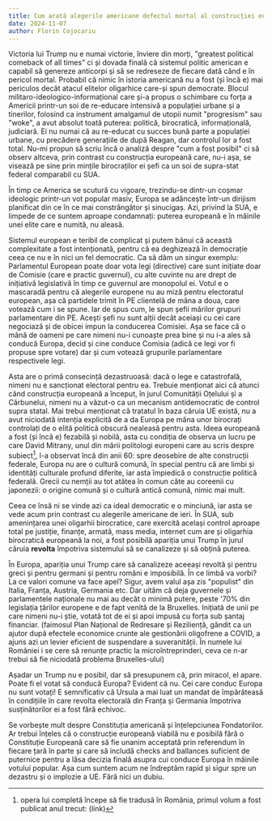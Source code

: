 ```yaml
---
title: Cum arată alegerile americane defectul mortal al construcției europene
date: 2024-11-07
author: Florin Cojocariu
---
```

Victoria lui Trump nu e numai victorie, înviere din morți, "greatest political comeback of all times" ci și dovada finală că sistemul politic american e capabil să genereze anticorpi și să se redreseze de fiecare dată când e în pericol mortal. Probabil că nimic în istoria americană nu a fost (și încă e) mai periculos decât atacul elitelor oligarhice care-și spun democrate. Blocul militaro-ideologico-informațional care și-a propus o schimbare cu forța a Americii printr-un soi de re-educare intensivă a populației urbane și a tinerilor, folosind ca instrument amalgamul de utopii numit "progresism" sau "woke", a avut absolut toată puterea: politică, birocratică, informațională, judiciară. Ei nu numai că au re-educat cu succes bună parte a populației urbane, cu precădere generațiile de după Reagan, dar controlul lor a fost total. Nu-mi propun să scriu încă o analiză despre "cum a fost posibil" ci să observ altceva, prin contrast cu construcția europeană care, nu-i așa, se visează pe sine prin mințile birocraților ei șefi ca un soi de supra-stat federal comparabil cu SUA.

În timp ce America se scutură cu vigoare, trezindu-se dintr-un coșmar ideologic printr-un vot popular masiv, Europa se adâncește într-un dirijism planificat din ce în ce mai constrângător și sinucigaș. Azi, privind la SUA, e limpede de ce suntem aproape condamnați: puterea europeană e în mâinile unei elite care e numită, nu aleasă.

Sistemul european e teribil de complicat și putem bănui că această complexitate a fost intenționată, pentru că ea deghizează în democrație ceea ce nu e în nici un fel democratic. Ca să dăm un singur exemplu: Parlamentul European poate doar vota legi (directive) care sunt inițiate doar de Comisie (care e practic guvernul), cu alte cuvinte nu are drept de inițiativă legislativă în timp ce guvernul are monopolul ei. Votul e o mascaradă pentru că alegerile europene nu au miză pentru electoratul european, așa că partidele trimit în PE clientelă de mâna a doua, care votează cum i se spune. Iar de spus cum, le spun șefii mărilor grupuri parlamentare din PE. Acești șefi nu sunt alții decât aceiași cu cei care negociază și de obicei impun la conducerea Comisiei. Așa se face că o mână de oameni pe care nimeni nu-i cunoaște prea bine și nu i-a ales să conducă Europa, decid și cine conduce Comisia (adică ce legi vor fi propuse spre votare) dar și cum votează grupurile parlamentare respectivele legi.

Asta are o primă consecință dezastruoasă: dacă o lege e catastrofală, nimeni nu e sancționat electoral pentru ea. Trebuie menționat aici că atunci când construcția europeană a început, în jurul Comunității Oțelului și a Cărbunelui, nimeni nu a văzut-o ca un mecanism antidemocratic de control supra statal. Mai trebui menționat că tratatul în baza căruia UE există, nu a avut niciodată intenția explicită de a da Europa pe mâna unor birocrați controlați de o elită politică obscură nealeasă pentru asta. Ideea europeană a fost (și încă e) fezabilă și nobilă, asta cu condiția de observa un lucru pe care David Mitrany, unul din mării politologi europeni care au scris despre subiect[^1], l-a observat încă din anii 60: spre deosebire de alte construcții federale, Europa nu are o cultură comună, în special pentru că are limbi și identități culturale profund diferite, iar asta împiedică o construcție politică federală. Grecii cu nemții au tot atâtea în comun câte au coreenii cu japonezii: o origine comună și o cultură antică comună, nimic mai mult.

Ceea ce însă ni se vinde azi ca ideal democratic e o minciună, iar asta se vede acum prin contrast cu alegerile americane de ieri. În SUA, sub amenințarea unei oligarhii birocratice, care exercită același control aproape total pe justiție, finanțe, armată, mass media, internet cum are și oligarhia birocratică europeană la noi, a fost posibilă apariția unui Trump în jurul căruia **revolta** împotriva sistemului să se canalizeze și să obțină puterea.

În Europa, apariția unui Trump care să canalizeze aceeași revoltă și pentru greci și pentru germani și pentru români e imposibilă. În ce limbă va vorbi? La ce valori comune va face apel? Sigur, avem valul așa zis "populist" din Italia, Franța, Austria, Germania etc. Dar uităm că deja guvernele și parlamentele naționale nu mai au decât o minimă putere, peste '70% din legislația țărilor europene e de fapt venită de la Bruxelles. Inițiată de unii pe care nimeni nu-i știe, votată tot de ei și apoi impusă cu forța sub șantaj financiar. (faimosul Plan Național de Redresare și Reziliență, gândit ca un ajutor după efectele economice crunte ale gestionării oligofrene a COVID, a ajuns azi un levier eficient de suspendare a suveranității. În numele lui României i se cere să renunțe practic la microîntreprinderi, ceva ce n-ar trebui să fie niciodată problema Bruxelles-ului)

Așadar un Trump nu e posibil, dar să presupunem că, prin miracol, el apare. Poate fi el votat să conducă Europa? Evident că nu. Cei care conduc Europa nu sunt votați! E semnificativ că Ursula a mai luat un mandat de împărăteasă în condițiile în care revolta electorală din Franța și Germania împotriva susținătorilor ei a fost fără echivoc.

Se vorbește mult despre Constituția americană și înțelepciunea Fondatorilor. Ar trebui înțeles că o construcție europeană viabilă nu e posibilă fără o Constituție Europeană care să fie unanim acceptată prin referendum în fiecare țară în parte și care să includă checks and ballances suficient de puternice pentru a lăsa decizia finală asupra cui conduce Europa în mâinile votului popular. Așa cum suntem acum ne îndreptăm rapid și sigur spre un dezastru și o implozie a UE. Fără nici un dubiu. 


[^1]: opera lui completă începe să fie tradusă în România, primul volum a fost publicat anul trecut: (link)
